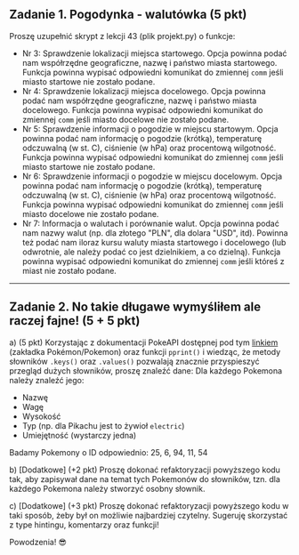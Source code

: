 ## Zadanie 1. Pogodynka - walutówka (5 pkt)
Proszę uzupełnić skrypt z lekcji 43 (plik projekt.py) o funkcje:
- Nr 3: Sprawdzenie lokalizacji miejsca startowego. Opcja powinna podać nam współrzędne geograficzne, nazwę i państwo miasta startowego. Funkcja powinna wypisać odpowiedni komunikat do zmiennej `comm` jeśli miasto startowe nie zostało podane.
- Nr 4: Sprawdzenie lokalizacji miejsca docelowego. Opcja powinna podać nam współrzędne geograficzne, nazwę i państwo miasta docelowego. Funkcja powinna wypisać odpowiedni komunikat do zmiennej `comm` jeśli miasto docelowe nie zostało podane.
- Nr 5: Sprawdzenie informacji o pogodzie w miejscu startowym. Opcja powinna podać nam informację o pogodzie (krótką), temperaturę odczuwalną (w st. C), ciśnienie (w hPa) oraz procentową wilgotność. Funkcja powinna wypisać odpowiedni komunikat do zmiennej `comm` jeśli miasto startowe nie zostało podane.
- Nr 6: Sprawdzenie informacji o pogodzie w miejscu docelowym. Opcja powinna podać nam informację o pogodzie (krótką), temperaturę odczuwalną (w st. C), ciśnienie (w hPa) oraz procentową wilgotność. Funkcja powinna wypisać odpowiedni komunikat do zmiennej `comm` jeśli miasto docelowe nie zostało podane.
- Nr 7: Informacja o walutach i porównanie walut. Opcja powinna podać nam nazwy walut (np. dla złotego "PLN", dla dolara "USD", itd). Powinna też podać nam iloraz kursu waluty miasta startowego i docelowego (lub odwrotnie, ale należy podać co jest dzielnikiem, a co dzielną). Funkcja powinna wypisać odpowiedni komunikat do zmiennej `comm` jeśli któreś z miast nie zostało podane.

---
## Zadanie 2. No takie długawe wymyśliłem ale raczej fajne! (5 + 5 pkt)

a) (5 pkt) Korzystając z dokumentacji PokeAPI dostępnej pod tym [linkiem](https://pokeapi.co/docs/v2#pokemon) (zakładka Pokémon/Pokemon) oraz funkcji `pprint()` i wiedząc, że metody słowników `.keys()` oraz `.values()` pozwalają znacznie przyspieszyć przegląd dużych słowników, proszę znaleźć dane:
Dla każdego Pokemona należy znaleźć jego:

- Nazwę
- Wagę
- Wysokość
- Typ (np. dla Pikachu jest to żywioł `electric`)
- Umiejętność (wystarczy jedna)

Badamy Pokemony o ID odpowiednio: 25, 6, 94, 11, 54

b) [Dodatkowe] (+2 pkt) Proszę dokonać refaktoryzacji powyższego kodu tak, aby zapisywał dane na temat tych Pokemonów do słowników, tzn. dla każdego Pokemona należy stworzyć osobny słownik.

c) [Dodatkowe] (+3 pkt) Proszę dokonać refaktoryzacji powyższego kodu w taki sposób, żeby był on możliwie najbardziej czytelny. Sugeruję skorzystać z type hintingu, komentarzy oraz funkcji!

Powodzenia! 😎